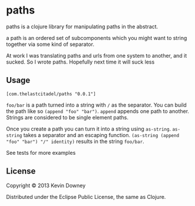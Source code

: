 # paths

paths is a clojure library for manipulating paths in the abstract.

a path is an ordered set of subcomponents which you might want to
string together via some kind of separator.

At work I was translating paths and urls from one system to another,
and it sucked. So I wrote paths. Hopefully next time it will suck less

## Usage

`[com.thelastcitadel/paths "0.0.1"]`

`foo/bar` is a path turned into a string with `/` as the
separator. You can build the path like so `(append "foo"
"bar")`. `append` appends one path to another. Strings are considered
to be single element paths.

Once you create a path you can turn it into a string using
`as-string`. `as-string` takes a separator and an escaping function.
`(as-string (append "foo" "bar") "/" identity)` results in the string
`foo/bar`.


See tests for more examples

## License

Copyright © 2013 Kevin Downey

Distributed under the Eclipse Public License, the same as Clojure.
